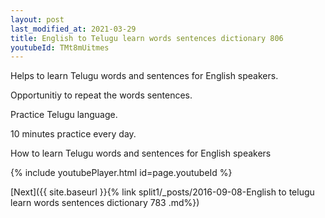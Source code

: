 ```yaml
---
layout: post
last_modified_at: 2021-03-29
title: English to Telugu learn words sentences dictionary 806 
youtubeId: TMt8mUitmes
---
```

 
 
Helps to learn Telugu words and sentences for English speakers.

Opportunitiy to repeat the words sentences. 

Practice Telugu language. 
 
10 minutes practice every day. 
 
How to learn Telugu words and sentences for English speakers 
 
{% include youtubePlayer.html id=page.youtubeId %}
 
 
[Next]({{ site.baseurl }}{% link  split1/_posts/2016-09-08-English to telugu learn words sentences dictionary 783 .md%})
 
